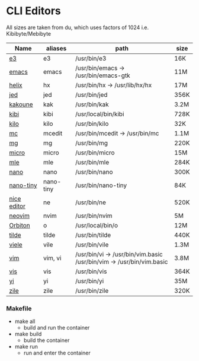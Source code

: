 # CLI Editors
All sizes are taken from du, which uses factors of 1024 i.e. Kibibyte/Mebibyte

Name | aliases | path | size
---|---|---|---|
[e3](https://texteditors.org/cgi-bin/wiki.pl?E3) | e3 | /usr/bin/e3 | 16K
[emacs](https://www.gnu.org/software/emacs/download.html#gnu-linux) | emacs | /usr/bin/emacs -> /usr/bin/emacs-gtk | 11M
[helix](https://github.com/helix-editor/helix?tab=readme-ov-file#installation) | hx | /usr/bin/hx -> /usr/lib/hx/hx | 17M
[jed](https://www.jedsoft.org/jed/download.html) | jed | /usr/bin/jed | 356K
[kakoune](https://github.com/mawww/kakoune?tab=readme-ov-file#installing) | kak | /usr/bin/kak | 3.2M
[kibi](https://github.com/ilai-deutel/kibi?tab=readme-ov-file#installation) | kibi | /usr/local/bin/kibi | 728K
[kilo](https://github.com/antirez/kilo) | kilo | /usr/bin/kilo | 32K
[mc](https://github.com/MidnightCommander/mc) | mcedit | /usr/bin/mcedit -> /usr/bin/mc | 1.1M
[mg](https://github.com/ibara/mg) | mg | /usr/bin/mg | 220K
[micro](https://github.com/zyedidia/micro?tab=readme-ov-file#package-managers) | micro | /usr/bin/micro | 15M
[mle](https://github.com/adsr/mle?tab=readme-ov-file#installing-from-a-repo) | mle | /usr/bin/mle | 284K
[nano](https://www.nano-editor.org/download.php) | nano | /usr/bin/nano | 300K
[nano-tiny](https://www.nano-editor.org/download.php) | nano-tiny | /usr/bin/nano-tiny | 84K
[nice editor](https://github.com/vigna/ne/?tab=readme-ov-file#ports) | ne | /usr/bin/ne | 520K
[neovim](https://github.com/neovim/neovim?tab=readme-ov-file#install-from-package) | nvim | /usr/bin/nvim | 5M
[Orbiton](https://github.com/xyproto/orbiton) | o | /usr/local/bin/o | 12M
[tilde](https://os.ghalkes.nl/tilde/download.html) | tilde | /usr/bin/tilde | 440K
[viele](https://invisible-island.net/vile/#packages) | vile | /usr/bin/vile | 1.3M
[vim](https://github.com/vim/vim) | vim, vi | /usr/bin/vi -> /usr/bin/vim.basic<br>/usr/bin/vim -> /usr/bin/vim.basic | 3.8M
[vis](https://github.com/martanne/vis) | vis | /usr/bin/vis | 364K
[yi](http://yi-editor.github.io/pages/installing) | yi | /usr/bin/yi | 35M
[zile](https://www.gnu.org/software/zile) | zile | /usr/bin/zile | 320K


### Makefile
- make all
  - build and run the container
- make build
  - build the container
- make run
  - run and enter the container
